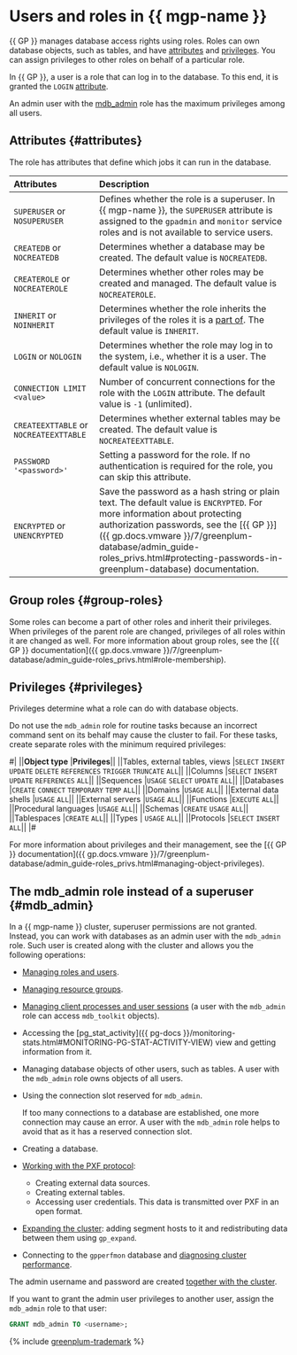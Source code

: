 # Users and roles in {{ mgp-name }}

{{ GP }} manages database access rights using roles. Roles can own database objects, such as tables, and have [attributes](#attributes) and [privileges](#privileges). You can assign privileges to other roles on behalf of a particular role.

In {{ GP }}, a user is a role that can log in to the database. To this end, it is granted the `LOGIN` [attribute](#attributes).

An admin user with the [mdb_admin](#mdb_admin) role has the maximum privileges among all users.

## Attributes {#attributes}

The role has attributes that define which jobs it can run in the database.

| Attributes                                | Description                                                                                                                                                                                                                                                                                                                    |
| :-------------------------------------- |:----------------------------------------------------------------------------------------------------------------------------------------------------------------------------------------------------------------------------------------------------------------------------------------------------------------------------|
| `SUPERUSER` or `NOSUPERUSER`           | Defines whether the role is a superuser. In {{ mgp-name }}, the `SUPERUSER` attribute is assigned to the `gpadmin` and `monitor` service roles and is not available to service users.                                                                                                                                                                |
| `CREATEDB` or `NOCREATEDB`             | Determines whether a database may be created. The default value is `NOCREATEDB`.                                                                                                                                                                                                                                                 |
| `CREATEROLE` or `NOCREATEROLE`         | Determines whether other roles may be created and managed. The default value is `NOCREATEROLE`.                                                                                                                                                                                                                             |
| `INHERIT` or `NOINHERIT`               | Determines whether the role inherits the privileges of the roles it is a [part of](#group-roles). The default value is `INHERIT`.                                                                                                                                                                                                              |
| `LOGIN` or `NOLOGIN`                   | Determines whether the role may log in to the system, i.e., whether it is a user. The default value is `NOLOGIN`.                                                                                                                                                                                                                     |
| `CONNECTION LIMIT <value>`           | Number of concurrent connections for the role with the `LOGIN` attribute. The default value is `-1` (unlimited).                                                                                                                                                                                                 |
| `CREATEEXTTABLE` or `NOCREATEEXTTABLE` | Determines whether external tables may be created. The default value is `NOCREATEEXTTABLE`.                                                                                                                                                                                                                                        |
| `PASSWORD '<password>'`                   | Setting a password for the role. If no authentication is required for the role, you can skip this attribute.                                                                                                                                                                                                                        |
| `ENCRYPTED` or `UNENCRYPTED`           | Save the password as a hash string or plain text. The default value is `ENCRYPTED`. For more information about protecting authorization passwords, see the [{{ GP }}]({{ gp.docs.vmware }}/7/greenplum-database/admin_guide-roles_privs.html#protecting-passwords-in-greenplum-database) documentation.                                       |

## Group roles {#group-roles}

Some roles can become a part of other roles and inherit their privileges. When privileges of the parent role are changed, privileges of all roles within it are changed as well. For more information about group roles, see the [{{ GP }} documentation]({{ gp.docs.vmware }}/7/greenplum-database/admin_guide-roles_privs.html#role-membership).

## Privileges {#privileges}

Privileges determine what a role can do with database objects.

Do not use the `mdb_admin` role for routine tasks because an incorrect command sent on its behalf may cause the cluster to fail. For these tasks, create separate roles with the minimum required privileges:

#|
||**Object type**
|**Privileges**||
||Tables, external tables, views
|`SELECT`
`INSERT`
`UPDATE`
`DELETE`
`REFERENCES`
`TRIGGER`
`TRUNCATE`
`ALL`||
||Columns
|`SELECT`
`INSERT`
`UPDATE`
`REFERENCES`
`ALL`||
||Sequences
|`USAGE`
`SELECT`
`UPDATE`
`ALL`||
||Databases
|`CREATE`
`CONNECT`
`TEMPORARY`
`TEMP`
`ALL`||
||Domains
|`USAGE`
`ALL`||
||External data shells
|`USAGE`
`ALL`||
||External servers
|`USAGE`
`ALL`||
||Functions
|`EXECUTE`
`ALL`||
||Procedural languages
|`USAGE`
`ALL`||
||Schemas
|`CREATE`
`USAGE`
`ALL`||
||Tablespaces
|`CREATE`
`ALL`||
||Types
|
`USAGE`
`ALL`||
||Protocols
|`SELECT`
`INSERT`
`ALL`||
|#

For more information about privileges and their management, see the [{{ GP }} documentation]({{ gp.docs.vmware }}/7/greenplum-database/admin_guide-roles_privs.html#managing-object-privileges).

## The mdb_admin role instead of a superuser {#mdb_admin}

In a {{ mgp-name }} cluster, superuser permissions are not granted. Instead, you can work with databases as an admin user with the `mdb_admin` role. Such user is created along with the cluster and allows you the following operations:

* [Managing roles and users](../operations/roles-and-users.md).
* [Managing resource groups](../operations/resource-groups.md).
* [Managing client processes and user sessions](../operations/cluster-process.md) (a user with the `mdb_admin` role can access `mdb_toolkit` objects).
* Accessing the [pg_stat_activity]({{ pg-docs }}/monitoring-stats.html#MONITORING-PG-STAT-ACTIVITY-VIEW) view and getting information from it.
* Managing database objects of other users, such as tables. A user with the `mdb_admin` role owns objects of all users.
* Using the connection slot reserved for `mdb_admin`.

   If too many connections to a database are established, one more connection may cause an error. A user with the `mdb_admin` role helps to avoid that as it has a reserved connection slot.

* Creating a database.
* [Working with the PXF protocol](../operations/external-tables.md):

   * Creating external data sources.
   * Creating external tables.
   * Accessing user credentials. This data is transmitted over PXF in an open format.

* [Expanding the cluster](../operations/cluster-expand.md): adding segment hosts to it and redistributing data between them using `gp_expand`.
* Connecting to the `gpperfmon` database and [diagnosing cluster performance](../operations/performance-diagnostics.md).

The admin username and password are created [together with the cluster](../operations/cluster-create.md#create-cluster).

If you want to grant the admin user privileges to another user, assign the `mdb_admin` role to that user:

```sql
GRANT mdb_admin TO <username>;
```

{% include [greenplum-trademark](../../_includes/mdb/mgp/trademark.md) %}

